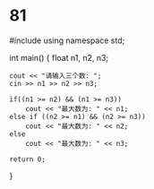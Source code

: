 # 81
#include <iostream>
using namespace std;
 
int main()
{
    float n1, n2, n3;
 
    cout << "请输入三个数: ";
    cin >> n1 >> n2 >> n3;
 
    if((n1 >= n2) && (n1 >= n3))
        cout << "最大数为: " << n1;
    else if ((n2 >= n1) && (n2 >= n3))
        cout << "最大数为: " << n2;
    else
        cout << "最大数为: " << n3;
    
    return 0;
}
